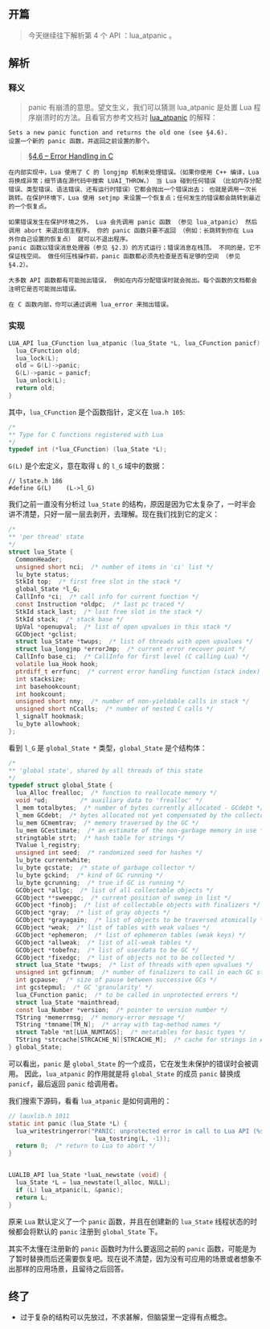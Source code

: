 ## 开篇
> 今天继续往下解析第 4 个 API ：lua_atpanic 。  

## 解析
### 释义
> panic 有崩溃的意思。望文生义，我们可以猜测 lua_atpanic 是处置 Lua 程序崩溃时的方法。且看官方参考文档对 [lua_atpanic](http://cloudwu.github.io/lua53doc/manual.html#lua_atpanic) 的解释：
> 
	Sets a new panic function and returns the old one (see §4.6).
	设置一个新的 panic 函数，并返回之前设置的那个。
> [§4.6 – Error Handling in C](http://cloudwu.github.io/lua53doc/manual.html#4.6)
> 	
	在内部实现中，Lua 使用了 C 的 longjmp 机制来处理错误。（如果你使用 C++ 编译，Lua 将换成异常；细节请在源代码中搜索 LUAI_THROW。） 当 Lua 碰到任何错误 （比如内存分配错误、类型错误、语法错误、还有运行时错误）它都会抛出一个错误出去； 也就是调用一次长跳转。在保护环境下，Lua 使用 setjmp 来设置一个恢复点；任何发生的错误都会跳转到最近的一个恢复点。
>
	如果错误发生在保护环境之外， Lua 会先调用 panic 函数 （参见 lua_atpanic） 然后调用 abort 来退出宿主程序。 你的 panic 函数只要不返回 （例如：长跳转到你在 Lua 外你自己设置的恢复点） 就可以不退出程序。
	panic 函数以错误消息处理器（参见 §2.3）的方式运行；错误消息在栈顶。 不同的是，它不保证栈空间。 做任何压栈操作前，panic 函数都必须先检查是否有足够的空间 （参见 §4.2）。
>
	大多数 API 函数都有可能抛出错误， 例如在内存分配错误时就会抛出。每个函数的文档都会注明它是否可能抛出错误。
>
	在 C 函数内部，你可以通过调用 lua_error 来抛出错误。

### 实现

``` c
LUA_API lua_CFunction lua_atpanic (lua_State *L, lua_CFunction panicf) {
  lua_CFunction old;
  lua_lock(L);
  old = G(L)->panic;
  G(L)->panic = panicf;
  lua_unlock(L);
  return old;
}
```

其中，`lua_CFunction` 是个函数指针，定义在 `lua.h 105`:

``` c
/*
** Type for C functions registered with Lua
*/
typedef int (*lua_CFunction) (lua_State *L);
```

`G(L)` 是个宏定义，意在取得 `L` 的 `l_G` 域中的数据：

```
// lstate.h 186
#define G(L)	(L->l_G)
```

我们之前一直没有分析过 `lua_State` 的结构，原因是因为它太复杂了，一时半会讲不清楚，只好一层一层去剥开，去理解。现在我们找到它的定义：

``` c
/*
** 'per thread' state
*/
struct lua_State {
  CommonHeader;
  unsigned short nci;  /* number of items in 'ci' list */
  lu_byte status;
  StkId top;  /* first free slot in the stack */
  global_State *l_G;
  CallInfo *ci;  /* call info for current function */
  const Instruction *oldpc;  /* last pc traced */
  StkId stack_last;  /* last free slot in the stack */
  StkId stack;  /* stack base */
  UpVal *openupval;  /* list of open upvalues in this stack */
  GCObject *gclist;
  struct lua_State *twups;  /* list of threads with open upvalues */
  struct lua_longjmp *errorJmp;  /* current error recover point */
  CallInfo base_ci;  /* CallInfo for first level (C calling Lua) */
  volatile lua_Hook hook;
  ptrdiff_t errfunc;  /* current error handling function (stack index) */
  int stacksize;
  int basehookcount;
  int hookcount;
  unsigned short nny;  /* number of non-yieldable calls in stack */
  unsigned short nCcalls;  /* number of nested C calls */
  l_signalT hookmask;
  lu_byte allowhook;
};
```

看到 `l_G` 是 `global_State *` 类型，`global_State` 是个结构体：

``` c
/*
** 'global state', shared by all threads of this state
*/
typedef struct global_State {
  lua_Alloc frealloc;  /* function to reallocate memory */
  void *ud;         /* auxiliary data to 'frealloc' */
  l_mem totalbytes;  /* number of bytes currently allocated - GCdebt */
  l_mem GCdebt;  /* bytes allocated not yet compensated by the collector */
  lu_mem GCmemtrav;  /* memory traversed by the GC */
  lu_mem GCestimate;  /* an estimate of the non-garbage memory in use */
  stringtable strt;  /* hash table for strings */
  TValue l_registry;
  unsigned int seed;  /* randomized seed for hashes */
  lu_byte currentwhite;
  lu_byte gcstate;  /* state of garbage collector */
  lu_byte gckind;  /* kind of GC running */
  lu_byte gcrunning;  /* true if GC is running */
  GCObject *allgc;  /* list of all collectable objects */
  GCObject **sweepgc;  /* current position of sweep in list */
  GCObject *finobj;  /* list of collectable objects with finalizers */
  GCObject *gray;  /* list of gray objects */
  GCObject *grayagain;  /* list of objects to be traversed atomically */
  GCObject *weak;  /* list of tables with weak values */
  GCObject *ephemeron;  /* list of ephemeron tables (weak keys) */
  GCObject *allweak;  /* list of all-weak tables */
  GCObject *tobefnz;  /* list of userdata to be GC */
  GCObject *fixedgc;  /* list of objects not to be collected */
  struct lua_State *twups;  /* list of threads with open upvalues */
  unsigned int gcfinnum;  /* number of finalizers to call in each GC step */
  int gcpause;  /* size of pause between successive GCs */
  int gcstepmul;  /* GC 'granularity' */
  lua_CFunction panic;  /* to be called in unprotected errors */
  struct lua_State *mainthread;
  const lua_Number *version;  /* pointer to version number */
  TString *memerrmsg;  /* memory-error message */
  TString *tmname[TM_N];  /* array with tag-method names */
  struct Table *mt[LUA_NUMTAGS];  /* metatables for basic types */
  TString *strcache[STRCACHE_N][STRCACHE_M];  /* cache for strings in API */
} global_State;
```

可以看出，`panic` 是 `global_State` 的一个成员，它在发生未保护的错误时会被调用。
因此，`lua_atpanic` 的作用就是将 `global_State` 的成员 `panic` 替换成 `panicf`，最后返回 `panic` 给调用者。

我们搜索下源码，看看 `lua_atpanic` 是如何调用的：

``` c
// lauxlib.h 1011
static int panic (lua_State *L) {
  lua_writestringerror("PANIC: unprotected error in call to Lua API (%s)\n",
                        lua_tostring(L, -1));
  return 0;  /* return to Lua to abort */
}


LUALIB_API lua_State *luaL_newstate (void) {
  lua_State *L = lua_newstate(l_alloc, NULL);
  if (L) lua_atpanic(L, &panic);
  return L;
}
```

原来 `Lua` 默认定义了一个 `panic` 函数，并且在创建新的 `lua_State` 线程状态的时候都会将默认的 `panic` 注册到 `global_State` 下。

其实不太懂在注册新的 `panic` 函数时为什么要返回之前的 `panic` 函数，可能是为了暂时替换而后还需要恢复吧。现在说不清楚，因为没有可应用的场景或者想象不出那样的应用场景，且留待之后回答。

## 终了
- 过于复杂的结构可以先放过，不求甚解，但脑袋里一定得有点概念。